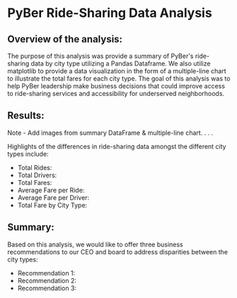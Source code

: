 # PyBer Ride-Sharing Data Analysis

## Overview of the analysis: 
The purpose of this analysis was provide a summary of PyBer's ride-sharing data by city type utilizing a Pandas Dataframe. We also utilize matplotlib to provide a data visualization in the form of a multiple-line chart to illustrate the total fares for each city type. The goal of this analysis was to help PyBer leadership make business decisions that could improve access to ride-sharing services and accessibility for underserved neighborhoods. 

## Results: 
Note - Add images from summary DataFrame & multiple-line chart. . . . 

Highlights of the differences in ride-sharing data amongst the different city types include:   
- Total Rides: 
- Total Drivers: 
- Total Fares: 
- Average Fare per Ride: 
- Average Fare per Driver: 
- Total Fare by City Type: 

## Summary: 

Based on this analysis, we would like to offer three business recommendations to our CEO and board to address disparities between the city types: 
- Recommendation 1: 
- Recommendation 2: 
- Recommendation 3: 
